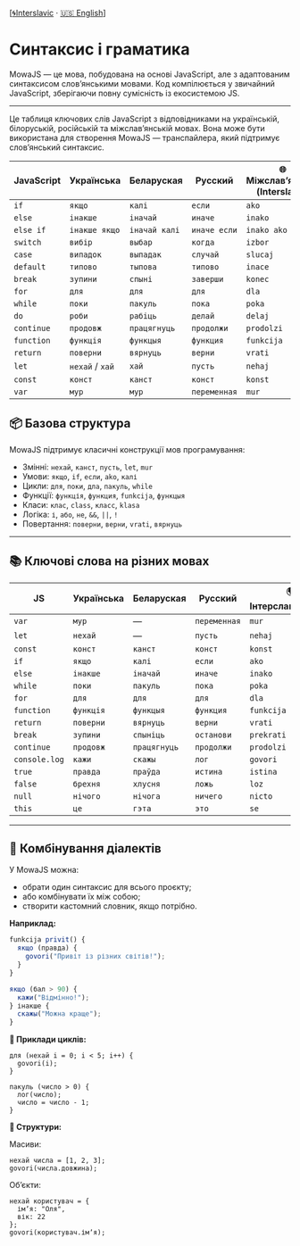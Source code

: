 [[🌀Interslavic](../../02_syntax.md) · [🇺🇸 English](../en/02_syntax.md)]


# Синтаксис і граматика

MowaJS — це мова, побудована на основі JavaScript, але з адаптованим синтаксисом слов’янськими мовами. Код компілюється у звичайний JavaScript, зберігаючи повну сумісність із екосистемою JS.

---
Це таблиця ключових слів JavaScript з відповідниками на українській, білоруській, російській та міжслав’янській мовах. Вона може бути використана для створення MowaJS — транспайлера, який підтримує слов’янський синтаксис.

| JavaScript | Українська      | Беларуская    | Русский      | 🌐 Міжслав’янська (Interslavic) |
|------------|-----------------|---------------|--------------|---------------------------------|
| `if`       | `якщо`          | `калі`        | `если`       | `ako`                           |
| `else`     | `інакше`        | `іначай`      | `иначе`      | `inako`                         |
| `else if`  | `інакше якщо`   | `іначай калі` | `иначе если` | `inako ako`                     |
| `switch`   | `вибір`         | `выбар`       | `когда`      | `izbor`                         |
| `case`     | `випадок`       | `выпадак`     | `случай`     | `slucaj`                        |
| `default`  | `типово`        | `тыпова`      | `типово`     | `inace`                         |
| `break`    | `зупини`        | `спыні`       | `заверши`    | `konec`                         |
| `for`      | `для`           | `для`         | `для`        | `dla`                           |
| `while`    | `поки`          | `пакуль`      | `пока`       | `poka`                         |
| `do`       | `роби`          | `рабіць`      | `делай`      | `delaj`                         |
| `continue` | `продовж`       | `працягнуць`  | `продолжи`   | `prodolzi`                      |
| `function` | `функція`       | `функцыя`     | `функция`    | `funkcija`                      |
| `return`   | `поверни`       | `вярнуць`     | `верни`      | `vrati`                         |
| `let`      | `нехай` / `хай` | `хай`         | `пусть`      | `nehaj`                         |
| `const`    | `конст`         | `канст`       | `конст`      | `konst`                     |
| `var`      | `мур`           | `мур`         | `переменная` | `mur`                           |


## 📦 Базова структура

MowaJS підтримує класичні конструкції мов програмування:

- Змінні: `нехай`, `канст`, `пусть`, `let`, `mur`
- Умови: `якщо`, `if`, `если`, `ako`, `калі`
- Цикли: `для`, `поки`, `дла`, `пакуль`, `while`
- Функції: `функція`, `функция`, `funkcija`, `функцыя`
- Класи: `клас`, `class`, `класс`, `klasa`
- Логіка: `і`, `або`, `не`, `&&`, `||`, `!`
- Повертання: `поверни`, `верни`, `vrati`, `вярнуць`

---

## 📚 Ключові слова на різних мовах

| JS             |  Українська |  Беларуская |  Русский | 🌍 Інтерславянський |
|----------------|----------------|----------------|-------------|----------------------|
| `var`          | `мур`          | —              | `переменная`| `mur`               |
| `let`          | `нехай`        | —              | `пусть`     | `nehaj`             |
| `const`        | `конст`    | `канст`    | `конст` | `konst`         |
| `if`           | `якщо`         | `калі`         | `если`      | `ako`             |
| `else`         | `інакше`       | `іначай`       | `иначе`     | `inako`            |
| `while`        | `поки`         | `пакуль`       | `пока`      | `poka`             |
| `for`          | `для`          | `для`          | `для`       | `dla`               |
| `function`     | `функція`      | `функцыя`      | `функция`   | `funkcija`          |
| `return`       | `поверни`      | `вярнуць`      | `верни`     | `vrati`             |
| `break`        | `зупини`       | `спыніць`      | `останови`  | `prekrati`          |
| `continue`     | `продовж`      | `працягнуць`   | `продолжи`  | `prodolzi`          |
| `console.log`  | `кажи`         | `скажы`        | `лог`       | `govori`            |
| `true`         | `правда`       | `праўда`       | `истина`    | `istina`            |
| `false`        | `брехня`       | `хлусня`       | `ложь`      | `loz`               |
| `null`         | `нічого`       | `нічога`       | `ничего`    | `nicto`             |
| `this`         | `це`           | `гэта`         | `это`       | `se`                |

---

## 🧠 Комбінування діалектів

У MowaJS можна:

- обрати один синтаксис для всього проєкту;
- або комбінувати їх між собою;
- створити кастомний словник, якщо потрібно.

**Наприклад:**
```js
funkcija privit() {
  якщо (правда) {
    govori("Привіт із різних світів!");
  }
}

якщо (бал > 90) {
  кажи("Відмінно!");
} інакше {
  скажы("Можна краще");
}
```
**🔁 Приклади циклів:**
````
для (нехай i = 0; i < 5; i++) {
  govori(i);
}

пакуль (число > 0) {
  лог(число);
  число = число - 1;
}
````
**🔁 Структури:**

Масиви:
````
нехай числа = [1, 2, 3];
govori(числа.довжина);
````

Об’єкти:
````
нехай користувач = {
  імʼя: "Оля",
  вік: 22
};
govori(користувач.імʼя);
````